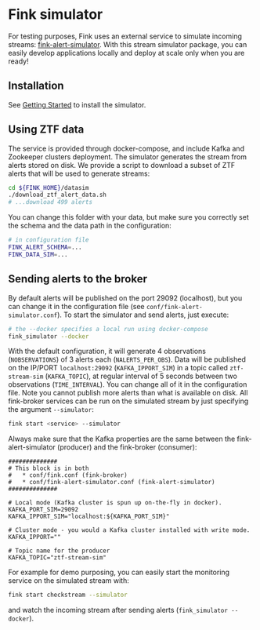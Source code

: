 # Fink simulator

For testing purposes, Fink uses an external service to simulate incoming streams: [fink-alert-simulator](https://github.com/astrolabsoftware/fink-alert-simulator). With this stream simulator package, you can easily develop applications locally and deploy at scale only when you are ready!

## Installation

See [Getting Started](../broker/introduction.md) to install the simulator.

## Using ZTF data

The service is provided through docker-compose, and include Kafka and Zookeeper clusters deployment. The simulator generates the stream from alerts stored on disk. We provide a script to download a subset of ZTF alerts that will be used to generate streams:

```bash
cd ${FINK_HOME}/datasim
./download_ztf_alert_data.sh
# ...download 499 alerts
```

You can change this folder with your data, but make sure you correctly set the schema and the data path in the configuration:

```bash
# in configuration file
FINK_ALERT_SCHEMA=...
FINK_DATA_SIM=...
```

## Sending alerts to the broker

By default alerts will be published on the port 29092 (localhost), but you can change it in the configuration file (see `conf/fink-alert-simulator.conf`). To start the simulator and send alerts, just execute:

```bash
# the --docker specifies a local run using docker-compose
fink_simulator --docker
```

With the default configuration, it will generate 4 observations (`NOBSERVATIONS`) of 3 alerts each (`NALERTS_PER_OBS`). Data will be published on the IP/PORT `localhost:29092` (`KAFKA_IPPORT_SIM`) in a topic called `ztf-stream-sim` (`KAFKA_TOPIC`), at regular interval of 5 seconds between two observations (`TIME_INTERVAL`). You can change all of it in the configuration file. Note you cannot publish more alerts than what is available on disk. All fink-broker services can be run on the simulated stream by just specifying the argument `--simulator`:

```bash
fink start <service> --simulator
```

Always make sure that the Kafka properties are the same between the fink-alert-simulator (producer) and the fink-broker (consumer):

```
##############
# This block is in both
#   * conf/fink.conf (fink-broker)
#   * conf/fink-alert-simulator.conf (fink-alert-simulator)
##############

# Local mode (Kafka cluster is spun up on-the-fly in docker).
KAFKA_PORT_SIM=29092
KAFKA_IPPORT_SIM="localhost:${KAFKA_PORT_SIM}"

# Cluster mode - you would a Kafka cluster installed with write mode.
KAFKA_IPPORT=""

# Topic name for the producer
KAFKA_TOPIC="ztf-stream-sim"
```

For example for demo purposing, you can easily start the monitoring service on the simulated stream with:

```bash
fink start checkstream --simulator
```

and watch the incoming stream after sending alerts (`fink_simulator --docker`).
